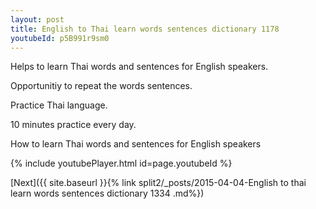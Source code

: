 ```yaml
---
layout: post
title: English to Thai learn words sentences dictionary 1178 
youtubeId: p5B991r9sm0
---
```

 
 
Helps to learn Thai words and sentences for English speakers.

Opportunitiy to repeat the words sentences. 

Practice Thai language. 
 
10 minutes practice every day. 
 
How to learn Thai words and sentences for English speakers 
 
{% include youtubePlayer.html id=page.youtubeId %}
 
 
[Next]({{ site.baseurl }}{% link  split2/_posts/2015-04-04-English to thai learn words sentences dictionary 1334 .md%})
 
